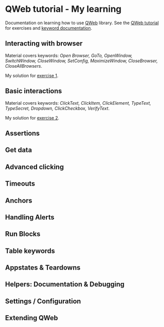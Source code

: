# QWeb tutorial - My learning

Documentation on learning how to use [QWeb](https://github.com/qentinelqi/qweb) library.
See the [QWeb tutorial](https://github.com/qentinelqi/qweb_workshop) for exercises and [keyword documentation](https://qentinelqi.github.io/qweb/QWeb.html).

## Interacting with browser

Material covers keywords: *Open Browser, GoTo, OpenWindow, SwitchWindow, CloseWindow, SetConfig, MaximizeWindow, CloseBrowser, CloseAllBrowsers*.

My solution for [exercise 1](mysolutions/1_test.robot).

## Basic interactions

Material covers keywords: *ClickText, ClickItem, ClickElement, TypeText, TypeSecret, Dropdown, ClickCheckbox, VerifyText*.

My solution for [exercise 2](mysolutions/2_test.robot).

## Assertions

## Get data

## Advanced clicking

## Timeouts

## Anchors

## Handling Alerts

## Run Blocks

## Table keywords

## Appstates & Teardowns

## Helpers: Documentation & Debugging

## Settings / Configuration

## Extending QWeb
